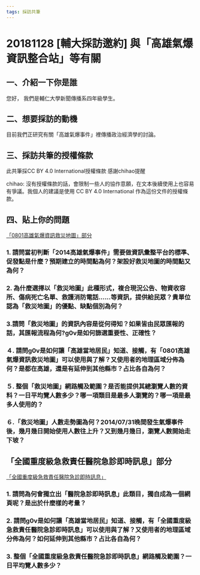 ```yaml
---
tags: 採訪共筆
---
```

# 20181128 [輔大採訪邀約] 與「高雄氣爆資訊整合站」等有關

## 一、介紹一下你是誰
您好，
我們是輔仁大學新聞傳播系四年級學生。


## 二、想要採訪的動機
目前我們正研究有關「高雄氣爆事件」裡傳播政治經濟學的討論。


## 三、採訪共筆的授權條款
此共筆採CC BY 4.0 International授權條款 感謝chihao提醒

chihao: 沒有授權條款的話，會限制一些人的協作意願，在文本後續使用上也容易有爭議。我個人的建議是使用 CC BY 4.0 International 作為這份文件的授權條款。

## 四、貼上你的問題

[「0801高雄氣爆資訊救災地圖」部分](http://hackfoldr.org/Kaohsiung-explode-20140801/?fbclid=IwAR2o-sR5BfpmHSuHRiU5HcUMAGtUJyFi97rOSgw9yKdvY9BARpXMEGamnSU)


### 1. 請問當初判斷「2014高雄氣爆事件」需要做資訊彙整平台的標準、促發點是什麼？預期建立的時間點為何？架設好救災地圖的時間點又為何？

### 2. 為什麼選擇以「救災地圖」此種形式，複合現況公告、物資收容所、傷病死亡名單、救護消防電話……等資訊，提供給民眾？貴單位認為「救災地圖」的優點、缺點個別為何？

### 3.請問「救災地圖」的資訊內容是從何得知？如果皆由民眾匯報的話，其匯報流程為何?g0v是如何篩選重要性、正確性？

### ４. 請問g0v是如何讓「高雄當地居民」知道、接觸，有「0801高雄氣爆資訊救災地圖」可以使用與了解？又使用者的地理區域分佈為何？是都在高雄，還是有延伸到其他縣市？占比各自為何？

### ５. 整個「救災地圖」網路觸及範圍？是否能提供其總瀏覽人數的資料？一日平均覽人數多少？哪一項類目是最多人瀏覽的？哪一項是最多人使用的？

### ６.「救災地圖」人數走勢圖為何？2014/07/31晚間發生氣爆事件後，幾月幾日開始使用人數往上升？又到幾月幾日，瀏覽人數開始走下坡？


## 「全國重度級急救責任醫院急診即時訊息」部分
[「全國重度級急救責任醫院急診即時訊息」](http://er.mohw.g0v.tw/#/dashboard/file/all.json)

### 1. 請問為何會獨立出「醫院急診即時訊息」此類目，獨自成為一個網頁呢？是出於什麼樣的考量？

### 2. 請問g0v是如何讓「高雄當地居民」知道、接觸，有「全國重度級急救責任醫院急診即時訊息」可以使用與了解？又使用者的地理區域分佈為何？如何延伸到其他縣市？占比各自為何？

### 3. 整個「全國重度級急救責任醫院急診即時訊息」網路觸及範圍？一日平均覽人數多少？

